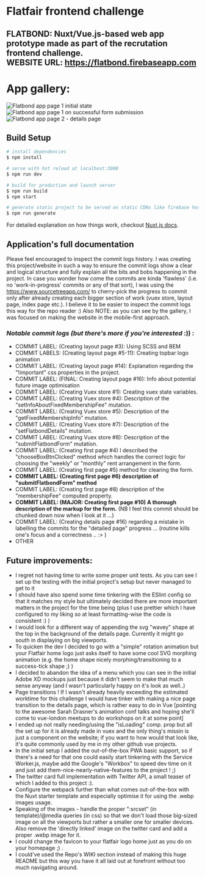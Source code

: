 # Flatfair frontend challenge
**FLATBOND: Nuxt/Vue.js-based web app prototype made as part of the recrutation frontend challenge.**
<br>
**WEBSITE URL: https://flatbond.firebaseapp.com**
----- 
# App gallery: 
![Flatbond app page 1 initial state](repo_readme_assets/Flatbond_1.png)
![Flatbond app page 1 on successful form submission](repo_readme_assets/Flatbond_2.png)
![Flatbond app page 2 - details page](repo_readme_assets/Flatbond_3.png)      

## Build Setup

``` bash
# install dependencies
$ npm install

# serve with hot reload at localhost:3000
$ npm run dev

# build for production and launch server
$ npm run build
$ npm start

# generate static project to be served on static CDNs like firebase hosting
$ npm run generate
```

For detailed explanation on how things work, checkout [Nuxt.js docs](https://nuxtjs.org).

## Application's full documentation 
Please feel encouraged to inspect the commit logs history. 
I was creating this project/website in such a way to ensure 
the commit logs show a clear and logical structure and fully
explain all the bits and bobs happening in the project.
In case you wonder how come the commits are kinda 'flawless' 
(i.e. no 'work-in-progress' commits or any of that sort), I 
was using the https://www.sourcetreeapp.com/ to cherry-pick 
the progress to commit only after already  creating each bigger 
section of work (vuex store, layout page, index page etc.). 
I believe it to be easier to inspect the commit logs this way 
for the repo reader :) 
Also NOTE: as you can see by the gallery, I was focused on 
making the website in the mobile-first approach.

### _Notable commit logs (but there's more if you're interested_ :)) : 
- COMMIT LABEL: (Creating layout page #3): Using SCSS and BEM 
- COMMIT LABELS: (Creating layout page #5-11): Creating topbar logo animation
- COMMIT LABEL: (Creating layout page #14): Explanation regarding the "!important" css properties in the project.
- COMMIT LABEL: (FINAL: Creating layout page #16): Info about potential future image optimisation 
- COMMIT LABEL: (Creating Vuex store #1): Creating vuex state variables. 
- COMMIT LABEL: (Creating Vuex store #4): Description of the "setInfoAboutFixedMembershipFee" mutation. 
- COMMIT LABEL: (Creating Vuex store #5): Description of the "getFixedMembershipInfo" mutation. 
- COMMIT LABEL: (Creating Vuex store #7): Description of the "setFlatbondDetails" mutation. 
- COMMIT LABEL: (Creating Vuex store #8): Description of the "submitFlatbondForm" mutation. 
- COMMIT LABEL: (Creating first page #4) I described the "chooseBoxBtnClicked" method which handles the correct logic for choosing the "weekly" or "monthly" rent arrangement in the form.
- COMMIT LABEL: (Creating first page #5) method for clearing the form.
- **COMMIT LABEL: (Creating first page #6) description of "submitFlatbondForm" method**
- COMMIT LABEL: (Creating first page #8) description of the "membershipFee" computed property.
- **COMMIT LABEL: (MAJOR: Creating first page #10) A thorough description of the markup for the form.** (NB I feel this commit should be chunked down now when I look at it ...)
- COMMIT LABEL: (Creating details page #16) regarding a mistake in labelling the commits for the "detailed page" progress ... (routine kills one's focus and a correctness .. :> )  
- OTHER


## Future improvements: 
- I regret not having time to write some proper unit tests. As you can see I set up the testing with the initial project's setup but never managed to get to it 
- I should have also spend some time tinkering with the ESlint config so that it matches my style but ultimately decided there are more important matters in the project for the time being (plus I use prettier which I have configured to my liking so at least formatting-wise the code is consistent :) )  
- I would look for a different way of appending the svg "wavey" shape at the top in the background of the details page. Currently it might go south in displaying on big viewports.
- To quicken the dev I decided to go with a "simple" rotation animation but your Flatfair home logo just asks itself to have some cool SVG morphing animation (e.g. the home shape nicely morphing/transitioning to a success-tick shape ;) )
- I decided to abandon the idea of a menu which you can see in the initial Adobe XD mockups just because it didn't seem to make that much sense anyway (and I wasn't particularly happy on it's look as well..) 
- Page transitions ! If I wasn't already heavily exceeding the estimated worktime for this challenge I would have tinker with making a nice page transition to the details page, which is rather easy to do in Vue [pointing to the awesome Sarah Drasner's animation conf talks and hoping she'll come to vue-london meetups to do workshops on it at some point]    
- I ended up not really needing/using the "isLoading" comp. prop but all the set up for it is already made in vuex and the only thing's missin is just a <v-progress-circular> component on the website; if you want to how would that look like, it's quite commonly used by me in my other github vue projects.
- In the initial setup I added the out-of-the-box PWA basic support, so if there's a need for that one could easily start tinkering with the Service Worker.js, maybe add the Google's "Workbox" to speed dev time on it and just add them-nice-nearly-native-features to the project ! ;)  
- The twitter card full implementation with Twitter API, a small teaser of which I added to this project :). 
- Configure the webpack further than what comes out-of-the-box with the Nuxt starter template and especially optimise it for using the .webp images usage.
- Speaking of the images - handle the proper ":srcset" (in template)/@media queries (in css) so that we don't load those big-sized image on all the viewports but rather a smaller one for smaller devices. Also remove the 'directly linked' image on the twitter card and add a proper .webp image for it.   
- I could change the favicon to your flatfair logo home just as you do on your homepage ;) .
- I could've used the Repo's WIKI section instead of making this huge README but this way you have it all laid out at forefront without too much navigating around. 
